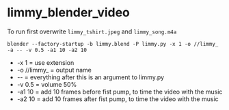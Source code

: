# limmy_blender_video

To run first overwrite `limmy_tshirt.jpeg` and `limmy_song.m4a`

```blender --factory-startup -b limmy.blend -P limmy.py -x 1 -o //limmy_ -a -- -v 0.5 -a1 10 -a2 10```

* -x 1 = use extension
* -o //limmy_ = output name
* -- = everything after this is an argument to limmy.py
* -v 0.5 = volume 50%
* -a1 10 = add 10 frames before fist pump, to time the video with the music
* -a2 10 = add 10 frames after fist pump, to time the video with the music

